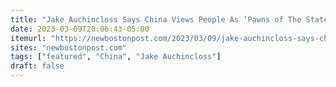 ```yaml
---
title: "Jake Auchincloss Says China Views People As ‘Pawns of The State’"
date: 2023-03-09T20:06:43-05:00
itemurl: "https://newbostonpost.com/2023/03/09/jake-auchincloss-says-china-views-people-as-pawns-of-the-state/"
sites: "newbostonpost.com"
tags: ["featured", "China", "Jake Auchincloss"]
draft: false
---
```


